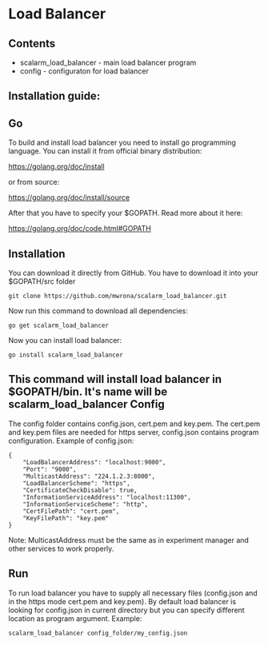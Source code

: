 Load Balancer 
============ 
Contents 
---------- 
* scalarm_load_balancer - main load balancer program  
* config - configuraton for load balancer 

Installation guide: 
---------------------- 
Go 
-- 
To build and install load balancer you need to install go programming language. 
You can install it from official binary distribution: 

https://golang.org/doc/install

or from source: 

https://golang.org/doc/install/source 

After that you have to specify your $GOPATH. Read more about it here: 

https://golang.org/doc/code.html#GOPATH 

Installation 
-------------- 
You can download it directly from GitHub. You have to download it into your $GOPATH/src folder 
``` 
git clone https://github.com/mwrona/scalarm_load_balancer.git 
``` 
Now run this command to download all dependencies: 
``` 
go get scalarm_load_balancer 
``` 
Now you can install load balancer: 
```` 
go install scalarm_load_balancer
```` 
This command will install load balancer in $GOPATH/bin. It's name will be scalarm_load_balancer 
Config 
-------- 
The config folder contains config.json, cert.pem and key.pem. The cert.pem and key.pem files are needed for https server, config.json contains program configuration. 
Example of config.json:
````
{
	"LoadBalancerAddress": "localhost:9000",
	"Port": "9000",
	"MulticastAddress": "224.1.2.3:8000", 
	"LoadBalancerScheme": "https",
	"CertificateCheckDisable": true,
	"InformationServiceAddress": "localhost:11300",
	"InformationServiceScheme": "http",
	"CertFilePath": "cert.pem",
	"KeyFilePath": "key.pem"
}

````
Note: MulticastAddress must be the same as in experiment manager and other services to work properly.

Run 
---- 
To run load balancer you have to supply all necessary files (config.json and in the https mode cert.pem and key.pem). By default load balancer is looking for config.json in current directory but you can specify different location as program argument. Example:
```
scalarm_load_balancer config_folder/my_config.json
```

